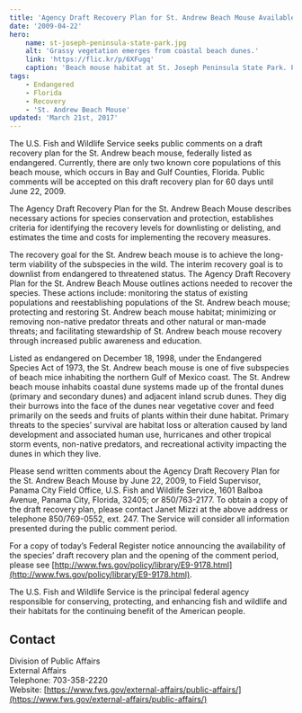 ```yaml
---
title: 'Agency Draft Recovery Plan for St. Andrew Beach Mouse Available for Review'
date: '2009-04-22'
hero:
    name: st-joseph-peninsula-state-park.jpg
    alt: 'Grassy vegetation emerges from coastal beach dunes.'
    link: 'https://flic.kr/p/6XFugq'
    caption: 'Beach mouse habitat at St. Joseph Peninsula State Park. Photo by <a href=''https://www.flickr.com/photos/steverob50pics/''>Steve Robinson</a> <a href=''https://creativecommons.org/licenses/by-nc-nd/2.0/legalcode''>CC BY-NC-ND 2.0</a>.'
tags:
    - Endangered
    - Florida
    - Recovery
    - 'St. Andrew Beach Mouse'
updated: 'March 21st, 2017'
---
```


The U.S. Fish and Wildlife Service seeks public comments on a draft recovery plan for the St. Andrew beach mouse, federally listed as endangered. Currently, there are only two known core populations of this beach mouse, which occurs in Bay and Gulf Counties, Florida. Public comments will be accepted on this draft recovery plan for 60 days until June 22, 2009.

The Agency Draft Recovery Plan for the St. Andrew Beach Mouse describes necessary actions for species conservation and protection, establishes criteria for identifying the recovery levels for downlisting or delisting, and estimates the time and costs for implementing the recovery measures.

The recovery goal for the St. Andrew beach mouse is to achieve the long-term viability of the subspecies in the wild. The interim recovery goal is to downlist from endangered to threatened status. The Agency Draft Recovery Plan for the St. Andrew Beach Mouse outlines actions needed to recover the species. These actions include: monitoring the status of existing populations and reestablishing populations of the St. Andrew beach mouse; protecting and restoring St. Andrew beach mouse habitat; minimizing or removing non-native predator threats and other natural or man-made threats; and facilitating stewardship of St. Andrew beach mouse recovery through increased public awareness and education.

Listed as endangered on December 18, 1998, under the Endangered Species Act of 1973, the St. Andrew beach mouse is one of five subspecies of beach mice inhabiting the northern Gulf of Mexico coast. The St. Andrew beach mouse inhabits coastal dune systems made up of the frontal dunes (primary and secondary dunes) and adjacent inland scrub dunes. They dig their burrows into the face of the dunes near vegetative cover and feed primarily on the seeds and fruits of plants within their dune habitat. Primary threats to the species’ survival are habitat loss or alteration caused by land development and associated human use, hurricanes and other tropical storm events, non-native predators, and recreational activity impacting the dunes in which they live.

Please send written comments about the Agency Draft Recovery Plan for the St. Andrew Beach Mouse by June 22, 2009, to Field Supervisor, Panama City Field Office, U.S. Fish and Wildlife Service, 1601 Balboa Avenue, Panama City, Florida, 32405; or 850/763-2177\. To obtain a copy of the draft recovery plan, please contact Janet Mizzi at the above address or telephone 850/769-0552, ext. 247\. The Service will consider all information presented during the public comment period.

For a copy of today’s Federal Register notice announcing the availability of the species’ draft recovery plan and the opening of the comment period, please see [http://www.fws.gov/policy/library/E9-9178.html](http://www.fws.gov/policy/library/E9-9178.html).

The U.S. Fish and Wildlife Service is the principal federal agency responsible for conserving, protecting, and enhancing fish and wildlife and their habitats for the continuing benefit of the American people.

## Contact

Division of Public Affairs  
External Affairs  
Telephone: 703-358-2220  
Website: [https://www.fws.gov/external-affairs/public-affairs/](https://www.fws.gov/external-affairs/public-affairs/)
